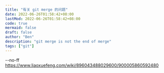 ```yaml
---
title: "有关 git merge 的问题"
date: 2022-06-26T01:58:42+08:00
lastMod: 2022-06-26T01:58:42+08:00
code: true
mermaid: false
draft: false
author: "Ben"
description: "git merge is not the end of merge"
tags: ["git"]
---
```

--no-ff
https://www.liaoxuefeng.com/wiki/896043488029600/900005860592480

#

